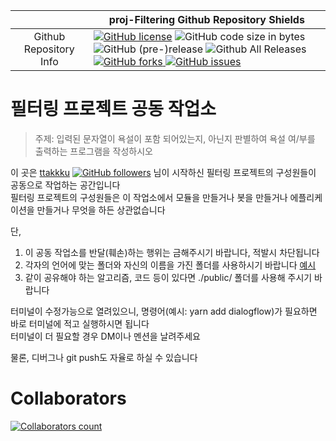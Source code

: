 |  | proj-Filtering Github Repository Shields |
|:-----------------------:| ------------------------- |
| Github Repository Info | [![GitHub license](https://img.shields.io/github/license/ttakkku/Filtering.svg?logo=Github&style=popout&logoColor=white)](https://github.com/ttakkku/Filtering/blob/%CE%BCBot-ver7/LICENSE) ![GitHub code size in bytes](https://img.shields.io/github/languages/code-size/ttakkku/Filtering.svg?logo=Github&style=popout&logoColor=white) ![GitHub (pre-)release](https://img.shields.io/github/release/ttakkku/Filtering/all.svg?logo=Github&style=popout&logoColor=white) ![Github All Releases](https://img.shields.io/github/downloads/ttakkku/Filtering/total.svg?logo=Github&style=popout&logoColor=white)[ ![GitHub forks](https://img.shields.io/github/forks/ttakkku/Filtering.svg?logo=Github&style=popout&logoColor=white)](https://github.com/ttakkku/Filtering/network)[ ![GitHub issues](https://img.shields.io/github/issues/ttakkku/Filtering.svg?logo=Github&style=popout&logoColor=white)](https://github.com/ttakkku/Filtering/issues) |


# 필터링 프로젝트 공동 작업소
> 주제: 입력된 문자열이 욕설이 포함 되어있는지, 아닌지 판별하여 욕설 여/부를 출력하는 프로그램을 작성하시오

이 곳은 [ttakkku](http://github.com/ttakkku) [![GitHub followers](https://img.shields.io/github/followers/ttakkku.svg?label=Follow&style=social)](https://github.com/ttakkku) 님이 시작하신 필터링 프로젝트의 구성원들이 공동으로 작업하는 공간입니다<br />
필터링 프로젝트의 구성원들은 이 작업소에서 모듈을 만들거나 봇을 만들거나 에플리케이션을 만들거나 무엇을 하든 상관없습니다

단,
1. 이 공동 작업소를 반달(훼손)하는 행위는 금해주시기 바랍니다, 적발시 차단됩니다
2. 각자의 언어에 맞는 폴더와 자신의 이름을 가진 폴더를 사용하시기 바랍니다 [예시](./javascript/PMH/index.js)
3. 같이 공유해야 하는 알고리즘, 코드 등이 있다면 ./public/ 폴더를 사용해 주시기 바랍니다

터미널이 수정가능으로 열려있으니, 명령어(예시: yarn add dialogflow)가 필요하면 바로 터미널에 적고 실행하시면 됩니다<br />
터미널이 더 필요할 경우 DM이나 멘션을 날려주세요

물론, 디버그나 git push도 자율로 하실 수 있습니다

# Collaborators

[![Collaborators count](https://img.shields.io/github/contributors/ttakkku/Filtering)](https://github.com/ttakkku/Filtering/graphs/contributors)

<!-- # Discord Support Guild

<!-- [![Proj-Filtering 공동 작업소](https://discordapp.com/api/guilds/586933011182911529/embed.png?style=banner2)](https://discord.gg/hwRgVYA) -->
